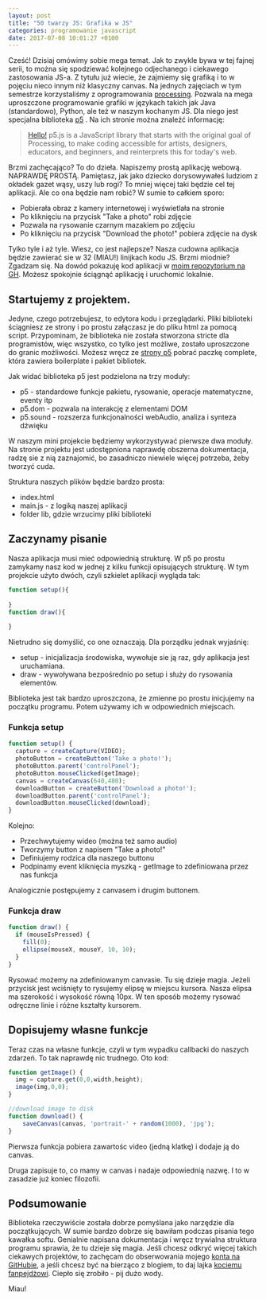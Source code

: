 ```yaml
---
layout: post
title: "50 twarzy JS: Grafika w JS"
categories: programowanie javascript
date: 2017-07-08 10:01:27 +0100
---
```


Cześć! Dzisiaj omówimy sobie mega temat. Jak to zwykle bywa w tej fajnej serii, to można się spodziewać kolejnego odjechanego i ciekawego zastosowania JS-a. Z tytułu już wiecie, że zajmiemy się grafiką i to w pojęciu nieco innym niż klasyczny canvas. Na jednych zajęciach w tym semestrze korzystaliśmy z oprogramowania [processing](https://processing.org/). Pozwala na mega uproszczone programowanie grafiki w językach takich jak Java (standardowo), Python, ale też w naszym kochanym JS. Dla niego jest specjalna biblioteka [p5](https://p5js.org/) . Na ich stronie można znaleźć informację:

> [Hello!](http://hello.p5js.org/) p5.js is a JavaScript library that starts with the original goal of Processing, to make coding accessible for artists, designers, educators, and beginners, and reinterprets this for today's web.

Brzmi zachęcająco? To do dzieła. Napiszemy prostą aplikację webową. NAPRAWDĘ PROSTĄ. Pamiętasz, jak jako dziecko dorysowywałeś ludziom z okładek gazet wąsy, uszy lub rogi? To mniej więcej taki będzie cel tej aplikacji. Ale co ona będzie nam robić? W sumie to całkiem sporo:

* Pobierała obraz z kamery internetowej i wyświetlała na stronie
* Po kliknięciu na przycisk "Take a photo" robi zdjęcie
* Pozwala na rysowanie czarnym mazakiem po zdjęciu
* Po kliknięciu na przycisk "Download the photo!" pobiera zdjęcie na dysk

Tylko tyle i aż tyle. Wiesz, co jest najlepsze? Nasza cudowna aplikacja będzie zawierać sie w 32 (MIAU!) linijkach kodu JS. Brzmi miodnie? Zgadzam się. Na dowód pokazuję kod aplikacji w [moim repozytorium na GH](https://github.com/korneliakobiela/pirate-maker). Możesz spokojnie ściągnąć aplikację i uruchomić lokalnie. 

## Startujemy z projektem.

Jedyne, czego potrzebujesz, to edytora kodu i przeglądarki. Pliki biblioteki ściągniesz ze strony i po prostu załączasz je do pliku html za pomocą script. Przypominam, że biblioteka nie została stworzona stricte dla programistów, więc wszystko, co tylko jest możliwe, zostało uproszczone do granic możliwości. Możesz wręcz ze [strony p5](https://p5js.org/download/) pobrać paczkę complete, która zawiera boilerplate i pakiet bibliotek. 

Jak widać biblioteka p5 jest podzielona na trzy moduły:

* p5 - standardowe funkcje pakietu, rysowanie, operacje matematyczne, eventy itp
* p5.dom - pozwala na interakcję z elementami DOM
* p5.sound - rozszerza funkcjonalności webAudio, analiza i synteza dźwięku

W naszym mini projekcie będziemy wykorzystywać pierwsze dwa moduły. Na stronie projektu jest udostępniona naprawdę obszerna dokumentacja, radzę sie z nią zaznajomić, bo zasadniczo niewiele więcej potrzeba, żeby tworzyć cuda.

Struktura naszych plików będzie bardzo prosta: 

* index.html
* main.js - z logiką naszej aplikacji
* folder lib, gdzie wrzucimy pliki biblioteki

## Zaczynamy pisanie

Nasza aplikacja musi mieć odpowiednią strukturę. W p5 po prostu zamykamy nasz kod w jednej z kilku funkcji opisujących strukturę. W tym projekcie użyto dwóch, czyli szkielet aplikacji wygląda tak:

```javascript
function setup(){
  
}
function draw(){
  
}
```

Nietrudno się domyślić, co one oznaczają. Dla porządku jednak wyjaśnię:

*  setup - inicjalizacja środowiska, wywołuje sie ją raz, gdy aplikacja jest uruchamiana. 
* draw - wywoływana bezpośrednio po setup i służy do rysowania elementów.

Biblioteka jest tak bardzo uproszczona, że zmienne po prostu inicjujemy na początku programu. Potem używamy ich w odpowiednich miejscach. 

### Funkcja setup

``` js
function setup() {
  capture = createCapture(VIDEO);
  photoButton = createButton('Take a photo!');
  photoButton.parent('controlPanel');
  photoButton.mouseClicked(getImage);
  canvas = createCanvas(640,480);
  downloadButton = createButton('Download a photo!');
  downloadButton.parent('controlPanel');
  downloadButton.mouseClicked(download);
}
```

Kolejno:

* Przechwytujemy wideo (można też samo audio)
* Tworzymy button z napisem "Take a photo!"
* Definiujemy rodzica dla naszego buttonu
* Podpinamy event kliknięcia myszką - getImage to zdefiniowana przez nas funkcja

Analogicznie postępujemy z canvasem i drugim buttonem.

### Funkcja draw

``` js
function draw() {
  if (mouseIsPressed) {
    fill(0);
    ellipse(mouseX, mouseY, 10, 10);
  }
}
```

Rysować możemy na zdefiniowanym canvasie. Tu się dzieje magia. Jeżeli przycisk jest wciśnięty to rysujemy elipsę w miejscu kursora. Nasza elipsa ma szerokość i wysokość równą 10px. W ten sposób możemy rysować odręczne linie i różne kształty kursorem. 

## Dopisujemy własne funkcje

Teraz czas na własne funkcje, czyli w tym wypadku callbacki do naszych zdarzeń. To tak naprawdę nic trudnego. Oto kod:

``` js
function getImage() {
  img = capture.get(0,0,width,height);
  image(img,0,0);
}

//download image to disk
function download() {
    saveCanvas(canvas, 'portrait-' + random(1000), 'jpg');
}
```

 Pierwsza funkcja pobiera zawartośc video (jedną klatkę) i dodaje ją do canvas.

Druga zapisuje to, co mamy w canvas i nadaje odpowiednią nazwę. I to w zasadzie już koniec filozofii. 

## Podsumowanie

Biblioteka rzeczywiście została dobrze pomyślana jako narzędzie dla początkujących. W sumie bardzo dobrze się bawiłam podczas pisania tego kawałka softu. Genialnie napisana dokumentacja i wręcz trywialna struktura programu sprawia, że tu dzieje się magia. Jeśli chcesz odkryć więcej takich ciekawych projektów, to zachęcam do obserwowania mojego [konta na GitHubie](https://github.com/korneliakobiela), a jeśli chcesz być na bierząco z blogiem, to daj lajka [kociemu fanpejdżowi](https://www.facebook.com/kotzrodlowy/). Ciepło się zrobiło - pij dużo wody. 

Miau!